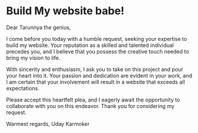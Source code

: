 # Build My website babe!
Dear Tarunnya the genius,

I come before you today with a humble request, seeking your expertise to build my website. Your reputation as a skilled and talented individual precedes you, and I believe that you possess the creative touch needed to bring my vision to life.

With sincerity and enthusiasm, I ask you to take on this project and pour your heart into it. Your passion and dedication are evident in your work, and I am certain that your involvement will result in a website that exceeds all expectations.

Please accept this heartfelt plea, and I eagerly await the opportunity to collaborate with you on this endeavor. Thank you for considering my request.

Warmest regards,
Uday Karmoker
